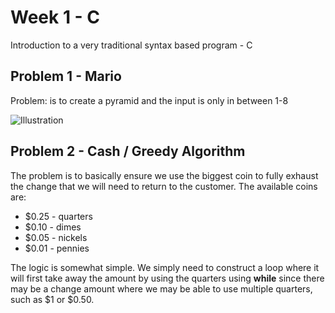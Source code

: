 # Week 1 - C
Introduction to a very traditional syntax based program - C

## Problem 1 - Mario
Problem: is to create a pyramid and the input is only in between 1-8

![Illustration](https://user-images.githubusercontent.com/87976355/149743080-fc87186d-cea7-4605-aa97-95d8ae6c6db6.png)

## Problem 2 - Cash / Greedy Algorithm
The problem is to basically ensure we use the biggest coin to fully exhaust the change that we will need to return to the customer. The available coins are:

- $0.25 - quarters
- $0.10 - dimes
- $0.05 - nickels
- $0.01 - pennies

The logic is somewhat simple. We simply need to construct a loop where it will first take away the amount by using the quarters using **while** since there may be a change amount where we may be able to use multiple quarters, such as $1 or $0.50.
